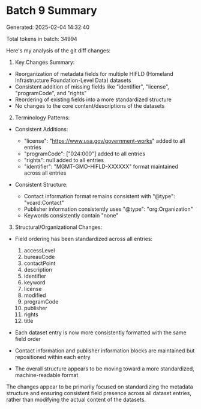 # Batch 9 Summary

Generated: 2025-02-04 14:32:40

Total tokens in batch: 34994

Here's my analysis of the git diff changes:

1. Key Changes Summary:
- Reorganization of metadata fields for multiple HIFLD (Homeland Infrastructure Foundation-Level Data) datasets
- Consistent addition of missing fields like "identifier", "license", "programCode", and "rights"
- Reordering of existing fields into a more standardized structure
- No changes to the core content/descriptions of the datasets

2. Terminology Patterns:
- Consistent Additions:
  * "license": "https://www.usa.gov/government-works" added to all entries
  * "programCode": ["024:000"] added to all entries
  * "rights": null added to all entries
  * "identifier": "MGMT-GMO-HIFLD-XXXXXX" format maintained across all entries

- Consistent Structure:
  * Contact information format remains consistent with "@type": "vcard:Contact"
  * Publisher information consistently uses "@type": "org:Organization"
  * Keywords consistently contain "none"

3. Structural/Organizational Changes:
- Field ordering has been standardized across all entries:
  1. accessLevel
  2. bureauCode
  3. contactPoint
  4. description
  5. identifier
  6. keyword
  7. license
  8. modified
  9. programCode
  10. publisher
  11. rights
  12. title

- Each dataset entry is now more consistently formatted with the same field order
- Contact information and publisher information blocks are maintained but repositioned within each entry
- The overall structure appears to be moving toward a more standardized, machine-readable format

The changes appear to be primarily focused on standardizing the metadata structure and ensuring consistent field presence across all dataset entries, rather than modifying the actual content of the datasets.